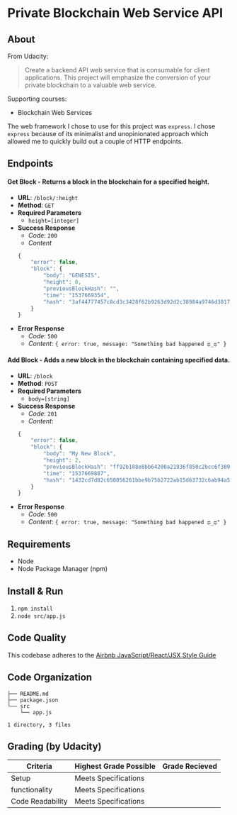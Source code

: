 Private Blockchain Web Service API
==================================

About
-----

From Udacity:
> Create a backend API web service that is consumable for client applications. This project will emphasize the conversion of your private blockchain to a valuable web service.

Supporting courses:
* Blockchain Web Services

The web framework I chose to use for this project was `express`. I chose `express` because of its minimalist and unopinionated approach which allowed me to quickly build out a couple of HTTP endpoints.

Endpoints
---------

#### Get Block - Returns a block in the blockchain for a specified height.
* __URL__: `/block/:height`
* __Method__: `GET`
* __Required Parameters__
  * `height=[integer]`
* __Success Response__
  * _Code_: `200`
  * _Content_
  ```javascript
  {
      "error": false,
      "block": {
          "body": "GENESIS",
          "height": 0,
          "previousBlockHash": "",
          "time": "1537669354",
          "hash": "3af44777457c8cd3c3428f62b9263d92d2c38984a9746d381788796b646a9aee"
      }
  }
  ```
* __Error Response__
  * _Code_: `500`
  * _Content_: `{ error: true, message: "Something bad happened ಥ_ಥ" }`
  
#### Add Block - Adds a new block in the blockchain containing specified data.
* __URL__: `/block`
* __Method__: `POST`
* __Required Parameters__
  * `body=[string]`
* __Success Response__
  * _Code_: `201`
  * _Content_:
  ```javascript
  {
      "error": false,
      "block": {
          "body": "My New Block",
          "height": 2,
          "previousBlockHash": "ff92b188e8bb64200a21936f850c2bcc6f38908d5b32b2790c931c98e0be1c0a",
          "time": "1537669887",
          "hash": "1432cd7d82c658056261bbe9b75b2722ab15d63732c6ab94a5504bf8d0e6f486"
      }
  }
  ```
* __Error Response__
  * _Code_: `500`
  * _Content_: `{ error: true, message: "Something bad happened ಥ_ಥ" }`

Requirements
------------
* Node
* Node Package Manager (npm)

Install & Run
-------------
1. `npm install`
2. `node src/app.js`

Code Quality
------------
This codebase adheres to the [Airbnb JavaScript/React/JSX Style Guide](https://github.com/airbnb/javascript)

Code Organization
-----------------
```console
├── README.md
├── package.json
└── src
    └── app.js

1 directory, 3 files
```

Grading (by Udacity)
--------------------

Criteria             |Highest Grade Possible  |Grade Recieved
---------------------|------------------------|--------------
Setup                |Meets Specifications    |
functionality        |Meets Specifications    |
Code Readability     |Meets Specifications    |

